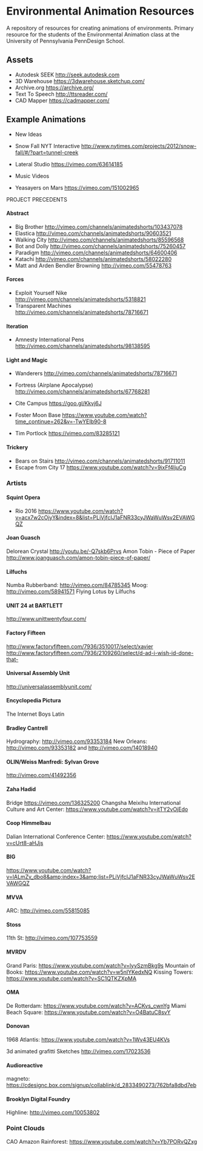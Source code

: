 # Environmental Animation Resources
A repository of resources for creating animations of environments. Primary resource for the students of the Environmental Animation class at the University of Pennsylvania PennDesign School.

## Assets

- Autodesk SEEK http://seek.autodesk.com
- 3D Warehouse https://3dwarehouse.sketchup.com/
- Archive.org https://archive.org/
- Text To Speech http://ttsreader.com/
- CAD Mapper https://cadmapper.com/

## Example Animations

- New Ideas
- Snow Fall NYT Interactive http://www.nytimes.com/projects/2012/snow-fall/#/?part=tunnel-creek
- Lateral Studio https://vimeo.com/63614185

- Music Videos
- Yeasayers on Mars https://vimeo.com/151002965

PROJECT PRECEDENTS
#### Abstract
- Big Brother http://vimeo.com/channels/animatedshorts/103437078
- Elastica http://vimeo.com/channels/animatedshorts/90603521
- Walking City http://vimeo.com/channels/animatedshorts/85596568
- Bot and Dolly http://vimeo.com/channels/animatedshorts/75260457
- Paradigm http://vimeo.com/channels/animatedshorts/64600406
- Katachi http://vimeo.com/channels/animatedshorts/58022280
- Matt and Arden Bendler Browning http://vimeo.com/55478763

#### Forces
- Exploit Yourself Nike http://vimeo.com/channels/animatedshorts/5318821
- Transparent Machines http://vimeo.com/channels/animatedshorts/78716671

#### Iteration
- Amnesty International Pens http://vimeo.com/channels/animatedshorts/98138595

#### Light and Magic
- Wanderers http://vimeo.com/channels/animatedshorts/78716671
- Fortress (Airplane Apocalypse) http://vimeo.com/channels/animatedshorts/67768281

- Cite Campus https://goo.gl/Kkvj6J

- Foster Moon Base https://www.youtube.com/watch?time_continue=262&v=-TwYEIb90-8

- Tim Portlock https://vimeo.com/83285121

#### Trickery
- Bears on Stairs http://vimeo.com/channels/animatedshorts/91711011
- Escape from City 17 https://www.youtube.com/watch?v=9ixFf4ljuCg

### Artists

#### Squint Opera
- Rio 2016 https://www.youtube.com/watch?v=acx7w2cOjyY&index=8&list=PLiVjfcIJ1aFNR33cyJWaWuWsv2EVAWGQZ

#### Joan Guasch
Delorean Crystal http://youtu.be/-Q7skb6Prvs
Amon Tobin - Piece of Paper http://www.joanguasch.com/amon-tobin-piece-of-paper/

#### Lilfuchs
Numba Rubberband: http://vimeo.com/84785345
Moog: http://vimeo.com/58941571
Flying Lotus by Lilfuchs

#### UNIT 24 at BARTLETT
http://www.unittwentyfour.com/

#### Factory Fifteen
http://www.factoryfifteen.com/7936/3510017/select/xavier
http://www.factoryfifteen.com/7936/2109260/select/d-ad-i-wish-id-done-that-

#### Universal Assembly Unit
http://universalassemblyunit.com/

#### Encyclopedia Pictura
The Internet
Boys Latin

#### Bradley Cantrell
Hydrography: http://vimeo.com/93353184
New Orleans: http://vimeo.com/93353182 and http://vimeo.com/14018940

#### OLIN/Weiss Manfredi: Sylvan Grove
http://vimeo.com/41492356

#### Zaha Hadid
Bridge https://vimeo.com/136325200
Changsha Meixihu International Culture and Art Center: https://www.youtube.com/watch?v=itTY2vOjEdo

#### Coop Himmelbau
Dalian International Conference Center: https://www.youtube.com/watch?v=cUrt8-aHJjs

#### BIG
https://www.youtube.com/watch?v=lALmZv_dbo8&amp;index=3&amp;list=PLiVjfcIJ1aFNR33cyJWaWuWsv2EVAWGQZ

#### MVVA
ARC: http://vimeo.com/55815085

#### Stoss
11th St: http://vimeo.com/107753559

#### MVRDV
Grand Paris: https://www.youtube.com/watch?v=lyvSzmBkg9s
Mountain of Books: https://www.youtube.com/watch?v=w5nIYKedxNQ
Kissing Towers: https://www.youtube.com/watch?v=SC1QTKZXpMA

#### OMA
De Rotterdam: https://www.youtube.com/watch?v=ACKvs_cwnYg
Miami Beach Square: https://www.youtube.com/watch?v=O4BatuC8svY

#### Donovan
1968 Atlantis: https://www.youtube.com/watch?v=1Wv43EU4KVs

3d animated grafitti Sketches
http://vimeo.com/17023536

#### Audioreactive
magneto: https://cdesignc.box.com/signup/collablink/d_2833490273/762bfa8dbd7eb

#### Brooklyn Digital Foundry
Highline: http://vimeo.com/10053802

### Point Clouds
CAO Amazon Rainforest: https://www.youtube.com/watch?v=Yb7PORvQZxg

